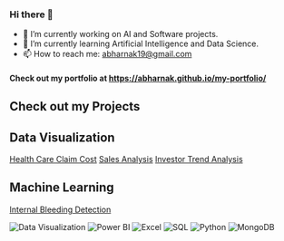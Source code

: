 ### Hi there 👋

- 🔭 I’m currently working on AI and Software projects.
- 🌱 I’m currently learning Artificial Intelligence and Data Science.
- 📫 How to reach me: abharnak19@gmail.com

#### Check out my portfolio at https://abharnak.github.io/my-portfolio/

## Check out my Projects 
## Data Visualization
[Health Care Claim Cost](https://github.com/Abharnak/Data-Visualization-projects/tree/main/Healthcare-Claims-Cost-Analysis)
[Sales Analysis](https://github.com/Abharnak/Data-Visualization-projects/tree/main/Superstore-Sales-Analysis)
[Investor Trend Analysis](https://github.com/Abharnak/Data-Visualization-projects/tree/main/Investor-Trend-Analysis)

## Machine Learning
[Internal Bleeding Detection](https://github.com/Abharnak/Internal-Bleeding-Detection)


![Data Visualization](https://img.shields.io/badge/Analytics-Visualization-blue) 
![Power BI](https://img.shields.io/badge/PowerBI-Dashboard-green) 
![Excel](https://img.shields.io/badge/Excel-PivotTables-yellow) 
![SQL](https://img.shields.io/badge/SQL-Queries-red) 
![Python](https://img.shields.io/badge/Python-ML-purple)
![MongoDB](https://img.shields.io/badge/MongoDB-blue)
